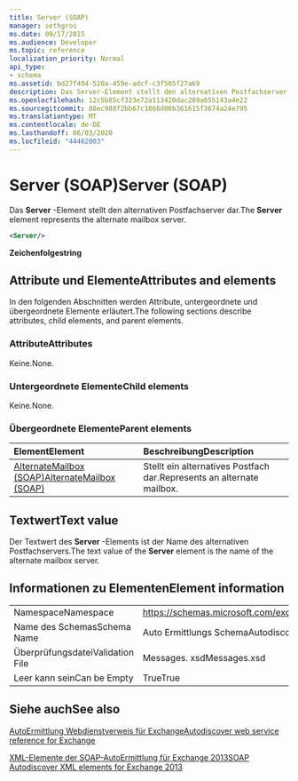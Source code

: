 ```yaml
---
title: Server (SOAP)
manager: sethgros
ms.date: 09/17/2015
ms.audience: Developer
ms.topic: reference
localization_priority: Normal
api_type:
- schema
ms.assetid: bd27f494-520a-459e-adcf-c3f505f27a69
description: Das Server-Element stellt den alternativen Postfachserver dar.
ms.openlocfilehash: 12c5b85cf323e72a113420dac289a655143a4e22
ms.sourcegitcommit: 88ec988f2bb67c1866d06b361615f3674a24e795
ms.translationtype: MT
ms.contentlocale: de-DE
ms.lasthandoff: 06/03/2020
ms.locfileid: "44462003"
---
```

# <a name="server-soap"></a><span data-ttu-id="8ae74-103">Server (SOAP)</span><span class="sxs-lookup"><span data-stu-id="8ae74-103">Server (SOAP)</span></span>

<span data-ttu-id="8ae74-104">Das **Server** -Element stellt den alternativen Postfachserver dar.</span><span class="sxs-lookup"><span data-stu-id="8ae74-104">The **Server** element represents the alternate mailbox server.</span></span> 
  
```XML
<Server/>
```

 <span data-ttu-id="8ae74-105">**Zeichenfolge**</span><span class="sxs-lookup"><span data-stu-id="8ae74-105">**string**</span></span>
## <a name="attributes-and-elements"></a><span data-ttu-id="8ae74-106">Attribute und Elemente</span><span class="sxs-lookup"><span data-stu-id="8ae74-106">Attributes and elements</span></span>

<span data-ttu-id="8ae74-107">In den folgenden Abschnitten werden Attribute, untergeordnete und übergeordnete Elemente erläutert.</span><span class="sxs-lookup"><span data-stu-id="8ae74-107">The following sections describe attributes, child elements, and parent elements.</span></span>
  
### <a name="attributes"></a><span data-ttu-id="8ae74-108">Attribute</span><span class="sxs-lookup"><span data-stu-id="8ae74-108">Attributes</span></span>

<span data-ttu-id="8ae74-109">Keine.</span><span class="sxs-lookup"><span data-stu-id="8ae74-109">None.</span></span>
  
### <a name="child-elements"></a><span data-ttu-id="8ae74-110">Untergeordnete Elemente</span><span class="sxs-lookup"><span data-stu-id="8ae74-110">Child elements</span></span>

<span data-ttu-id="8ae74-111">Keine.</span><span class="sxs-lookup"><span data-stu-id="8ae74-111">None.</span></span>
  
### <a name="parent-elements"></a><span data-ttu-id="8ae74-112">Übergeordnete Elemente</span><span class="sxs-lookup"><span data-stu-id="8ae74-112">Parent elements</span></span>

|<span data-ttu-id="8ae74-113">**Element**</span><span class="sxs-lookup"><span data-stu-id="8ae74-113">**Element**</span></span>|<span data-ttu-id="8ae74-114">**Beschreibung**</span><span class="sxs-lookup"><span data-stu-id="8ae74-114">**Description**</span></span>|
|:-----|:-----|
|[<span data-ttu-id="8ae74-115">AlternateMailbox (SOAP)</span><span class="sxs-lookup"><span data-stu-id="8ae74-115">AlternateMailbox (SOAP)</span></span>](alternatemailbox-soap.md) <br/> |<span data-ttu-id="8ae74-116">Stellt ein alternatives Postfach dar.</span><span class="sxs-lookup"><span data-stu-id="8ae74-116">Represents an alternate mailbox.</span></span>  <br/> |
   
## <a name="text-value"></a><span data-ttu-id="8ae74-117">Textwert</span><span class="sxs-lookup"><span data-stu-id="8ae74-117">Text value</span></span>

<span data-ttu-id="8ae74-118">Der Textwert des **Server** -Elements ist der Name des alternativen Postfachservers.</span><span class="sxs-lookup"><span data-stu-id="8ae74-118">The text value of the **Server** element is the name of the alternate mailbox server.</span></span> 
  
## <a name="element-information"></a><span data-ttu-id="8ae74-119">Informationen zu Elementen</span><span class="sxs-lookup"><span data-stu-id="8ae74-119">Element information</span></span>

|||
|:-----|:-----|
|<span data-ttu-id="8ae74-120">Namespace</span><span class="sxs-lookup"><span data-stu-id="8ae74-120">Namespace</span></span>  <br/> |https://schemas.microsoft.com/exchange/2010/Autodiscover  <br/> |
|<span data-ttu-id="8ae74-121">Name des Schemas</span><span class="sxs-lookup"><span data-stu-id="8ae74-121">Schema Name</span></span>  <br/> |<span data-ttu-id="8ae74-122">Auto Ermittlungs Schema</span><span class="sxs-lookup"><span data-stu-id="8ae74-122">Autodiscover schema</span></span>  <br/> |
|<span data-ttu-id="8ae74-123">Überprüfungsdatei</span><span class="sxs-lookup"><span data-stu-id="8ae74-123">Validation File</span></span>  <br/> |<span data-ttu-id="8ae74-124">Messages. xsd</span><span class="sxs-lookup"><span data-stu-id="8ae74-124">Messages.xsd</span></span>  <br/> |
|<span data-ttu-id="8ae74-125">Leer kann sein</span><span class="sxs-lookup"><span data-stu-id="8ae74-125">Can be Empty</span></span>  <br/> |<span data-ttu-id="8ae74-126">True</span><span class="sxs-lookup"><span data-stu-id="8ae74-126">True</span></span>  <br/> |
   
## <a name="see-also"></a><span data-ttu-id="8ae74-127">Siehe auch</span><span class="sxs-lookup"><span data-stu-id="8ae74-127">See also</span></span>



[<span data-ttu-id="8ae74-128">AutoErmittlung Webdienstverweis für Exchange</span><span class="sxs-lookup"><span data-stu-id="8ae74-128">Autodiscover web service reference for Exchange</span></span>](autodiscover-web-service-reference-for-exchange.md)
  
[<span data-ttu-id="8ae74-129">XML-Elemente der SOAP-AutoErmittlung für Exchange 2013</span><span class="sxs-lookup"><span data-stu-id="8ae74-129">SOAP Autodiscover XML elements for Exchange 2013</span></span>](soap-autodiscover-xml-elements-for-exchange-2013.md)

